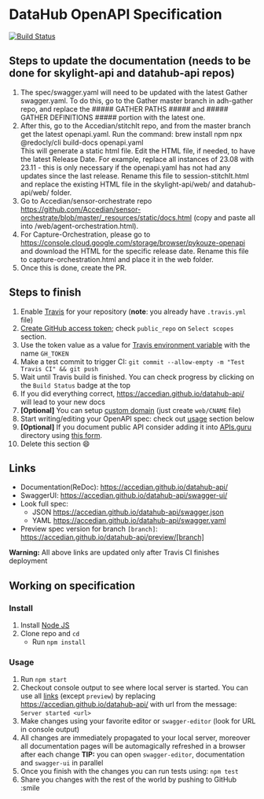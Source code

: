 # DataHub OpenAPI Specification
[![Build Status](https://travis-ci.org/Accedian/datahub-api.svg?branch=master)](https://travis-ci.org/Accedian/datahub-api)

## Steps to update the documentation (needs to be done for skylight-api and datahub-api repos)
1. The spec/swagger.yaml will need to be updated with the latest Gather swagger.yaml. 
   To do this, go to the Gather master branch in adh-gather repo, and replace the ##### GATHER PATHS #####
   and ##### GATHER DEFINITIONS ##### portion with the latest one.
2. After this, go to the Accedian/stitchIt repo, and from the master branch get the latest openapi.yaml.
   Run the command:
   brew install npm
   npx @redocly/cli build-docs openapi.yaml  
   This will generate a static html file. Edit the HTML file, if needed, to have the latest Release Date.
   For example, replace all instances of 23.08 with 23.11 - this is only necessary if the openapi.yaml 
   has not had any updates since the last release.
   Rename this file to session-stitchIt.html and replace the existing HTML file in 
   the skylight-api/web/ and datahub-api/web/ folder.
3. Go to  Accedian/sensor-orchestrate repo https://github.com/Accedian/sensor-orchestrate/blob/master/_resources/static/docs.html
  (copy and paste all into /web/agent-orchestration.html). 
4. For Capture-Orchestration, please go to https://console.cloud.google.com/storage/browser/pykouze-openapi 
   and download the HTML for the specific release date. Rename this file to capture-orchestration.html and place it in the web folder.
5. Once this is done, create the PR.

## Steps to finish

1. Enable [Travis](https://docs.travis-ci.com/user/getting-started/#To-get-started-with-Travis-CI%3A) for your repository (**note**: you already have `.travis.yml` file)
2. [Create GitHub access token](https://help.github.com/articles/creating-an-access-token-for-command-line-use/); check `public_repo` on `Select scopes` section.
3. Use the token value as a value for [Travis environment variable](https://docs.travis-ci.com/user/environment-variables/#Defining-Variables-in-Repository-Settings) with the name `GH_TOKEN`
4. Make a test commit to trigger CI: `git commit --allow-empty -m "Test Travis CI" && git push`
5. Wait until Travis build is finished. You can check progress by clicking on the `Build Status` badge at the top
6. If you did everything correct, https://accedian.github.io/datahub-api/ will lead to your new docs
7. **[Optional]** You can setup [custom domain](https://help.github.com/articles/using-a-custom-domain-with-github-pages/) (just create `web/CNAME` file)
8. Start writing/editing your OpenAPI spec: check out [usage](#usage) section below
9. **[Optional]** If you document public API consider adding it into [APIs.guru](https://APIs.guru) directory using [this form](https://apis.guru/add-api/).
10. Delete this section :smile:

## Links

- Documentation(ReDoc): https://accedian.github.io/datahub-api/
- SwaggerUI: https://accedian.github.io/datahub-api/swagger-ui/
- Look full spec:
    + JSON https://accedian.github.io/datahub-api/swagger.json
    + YAML https://accedian.github.io/datahub-api/swagger.yaml
- Preview spec version for branch `[branch]`: https://accedian.github.io/datahub-api/preview/[branch]

**Warning:** All above links are updated only after Travis CI finishes deployment

## Working on specification
### Install

1. Install [Node JS](https://nodejs.org/)
2. Clone repo and `cd`
    + Run `npm install`

### Usage

1. Run `npm start`
2. Checkout console output to see where local server is started. You can use all [links](#links) (except `preview`) by replacing https://accedian.github.io/datahub-api/ with url from the message: `Server started <url>`
3. Make changes using your favorite editor or `swagger-editor` (look for URL in console output)
4. All changes are immediately propagated to your local server, moreover all documentation pages will be automagically refreshed in a browser after each change
**TIP:** you can open `swagger-editor`, documentation and `swagger-ui` in parallel
5. Once you finish with the changes you can run tests using: `npm test`
6. Share you changes with the rest of the world by pushing to GitHub :smile
